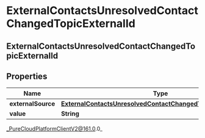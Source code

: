 # ExternalContactsUnresolvedContactChangedTopicExternalId

## ExternalContactsUnresolvedContactChangedTopicExternalId

## Properties

|Name | Type | Description | Notes|
|------------ | ------------- | ------------- | -------------|
| **externalSource** | [**ExternalContactsUnresolvedContactChangedTopicExternalSource**](ExternalContactsUnresolvedContactChangedTopicExternalSource) |  | [optional] |
| **value** | **String** |  | [optional] |



_PureCloudPlatformClientV2@161.0.0_
